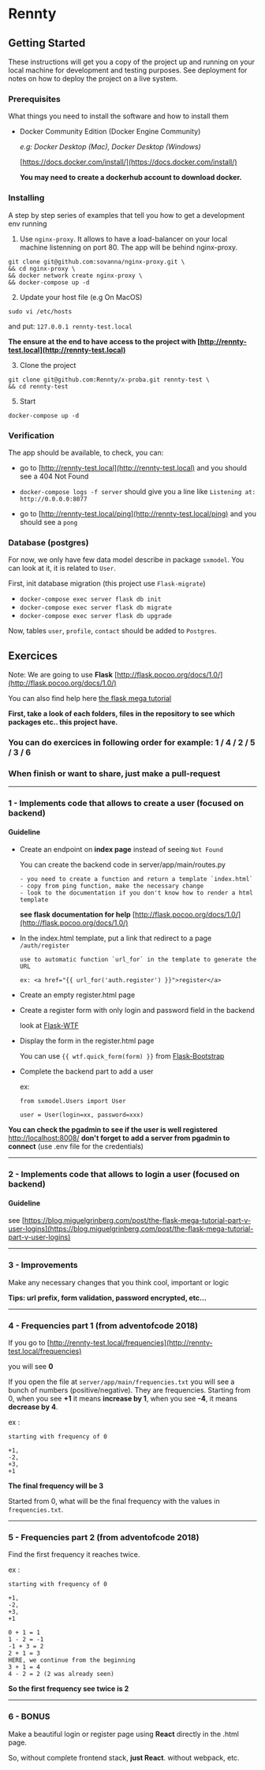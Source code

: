 # Rennty

## Getting Started

These instructions will get you a copy of the project up and running on your local machine for development and testing purposes. See deployment for notes on how to deploy the project on a live system.

### Prerequisites

What things you need to install the software and how to install them

- Docker Community Edition (Docker Engine Community)

  *e.g: Docker Desktop (Mac), Docker Desktop (Windows)*

  [https://docs.docker.com/install/](https://docs.docker.com/install/)

  **You may need to create a dockerhub account to download docker.**

### Installing

A step by step series of examples that tell you how to get a development env running

1. Use `nginx-proxy`. It allows to have a load-balancer on your local machine listenning on port 80. The app will be behind nginx-proxy.

  ```
  git clone git@github.com:sovanna/nginx-proxy.git \
  && cd nginx-proxy \
  && docker network create nginx-proxy \
  && docker-compose up -d
  ```

2. Update your host file (e.g On MacOS)

  ```
  sudo vi /etc/hosts
  ```
  and put: `127.0.0.1 rennty-test.local`

  **The ensure at the end to have access to the project with [http://rennty-test.local](http://rennty-test.local)**

3. Clone the project

  ```
  git clone git@github.com:Rennty/x-proba.git rennty-test \
  && cd rennty-test
  ```

5. Start

  ```
  docker-compose up -d
  ```

### Verification

The app should be available, to check, you can:

- go to [http://rennty-test.local](http://rennty-test.local) and you should see a 404 Not Found

- `docker-compose logs -f server` should give you a line like `Listening at: http://0.0.0.0:8077`

- go to [http://rennty-test.local/ping](http://rennty-test.local/ping) and you should see a `pong`


### Database (postgres)

For now, we only have few data model describe in package `sxmodel`. You can look at it, it is related to `User`.


First, init database migration (this project use `Flask-migrate`)

- `docker-compose exec server flask db init`
- `docker-compose exec server flask db migrate`
- `docker-compose exec server flask db upgrade`


Now, tables `user`, `profile`, `contact` should be added to `Postgres`.


## Exercices

Note: We are going to use **Flask** [http://flask.pocoo.org/docs/1.0/](http://flask.pocoo.org/docs/1.0/)

You can also find help here [the flask mega tutorial](https://blog.miguelgrinberg.com/post/the-flask-mega-tutorial-part-i-hello-world)

**First, take a look of each folders, files in the repository to see which packages etc.. this project have.**

### You can do exercices in following order for example: 1 / 4 / 2 / 5 / 3 / 6

### When finish or want to share, just make a pull-request

---

### 1 - Implements code that allows to create a user (focused on backend)

#### Guideline

- Create an endpoint on **index page** instead of seeing `Not Found`

	You can create the backend code in server/app/main/routes.py

	```
	- you need to create a function and return a template `index.html`
	- copy from ping function, make the necessary change
	- look to the documentation if you don't know how to render a html template
	```

	**see flask documentation for help** [http://flask.pocoo.org/docs/1.0/](http://flask.pocoo.org/docs/1.0/)

- In the index.html template, put a link that redirect to a page `/auth/register`

	```
	use to automatic function `url_for` in the template to generate the URL

	ex: <a href="{{ url_for('auth.register') }}">register</a>
	```

- Create an empty register.html page

- Create a register form  with only login and password field in the backend

	look at [Flask-WTF](https://flask-wtf.readthedocs.io/en/stable/quickstart.html)

- Display the form in the register.html page

	You can use `{{ wtf.quick_form(form) }}` from [Flask-Bootstrap](https://pythonhosted.org/Flask-Bootstrap/forms.html)

- Complete the backend part to add a user


	ex:

	```
	from sxmodel.Users import User

	user = User(login=xx, password=xxx)
	```


**You can check the pgadmin to see if the user is well registered**
[http://localhost:8008/](http://localhost:8008/)
**don't forget to add a server from pgadmin to connect** (use .env file for the credentials)

---

### 2 - Implements code that allows to login a user (focused on backend)

#### Guideline

see [https://blog.miguelgrinberg.com/post/the-flask-mega-tutorial-part-v-user-logins](https://blog.miguelgrinberg.com/post/the-flask-mega-tutorial-part-v-user-logins)


---

### 3 - Improvements

Make any necessary changes that you think cool, important or logic

**Tips: url prefix, form validation, password encrypted, etc...**

---

### 4 - Frequencies part 1 (from adventofcode 2018)

If you go to [http://rennty-test.local/frequencies](http://rennty-test.local/frequencies)

you will see **0**

If you open the file at `server/app/main/frequencies.txt` you will see a bunch of numbers (positive/negative). They are frequencies. Starting from 0, when you see **+1** it means **increase by 1**, when you see **-4**, it means **decrease by 4**.

ex :

```
starting with frequency of 0

+1,
-2,
+3,
+1
```
**The final frequency will be 3**

Started from 0, what will be the final frequency with the values in `frequencies.txt`.

---

### 5 - Frequencies part 2 (from adventofcode 2018)

Find the first frequency it reaches twice.

ex :

```
starting with frequency of 0

+1,
-2,
+3,
+1
```

```
0 + 1 = 1
1 - 2 = -1
-1 + 3 = 2
2 + 1 = 3
HERE, we continue from the beginning
3 + 1 = 4
4 - 2 = 2 (2 was already seen)
```

**So the first frequency see twice is 2**

--- 

### 6 - BONUS

Make a beautiful login or register page using **React** directly in the .html page.

So, without complete frontend stack, **just React**.
without webpack, etc.
